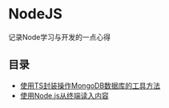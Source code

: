 # NodeJS

记录Node学习与开发的一点心得

## 目录
* [使用TS封装操作MongoDB数据库的工具方法](./mongoDb.md)
* [使用Node.js从终端读入内容](./p1.md)

<tongji/>